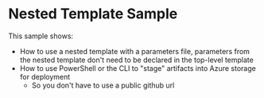 # Nested Template Sample

This sample shows:
- How to use a nested template with a parameters file, parameters from the nested template don't need to be declared in the top-level template
- How to use PowerShell or the CLI to "stage" artifacts into Azure storage for deployment
    - So you don't have to use a public github url
    

